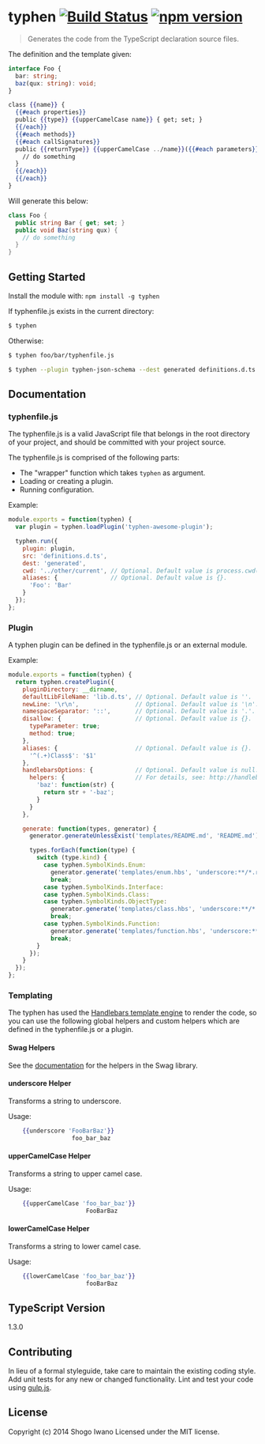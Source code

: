 # typhen [![Build Status](https://secure.travis-ci.org/shiwano/typhen.png?branch=master)](http://travis-ci.org/shiwano/typhen) [![npm version](https://badge.fury.io/js/typhen.svg)](http://badge.fury.io/js/typhen)

> Generates the code from the TypeScript declaration source files.

The definition and the template given:

```ts
interface Foo {
  bar: string;
  baz(qux: string): void;
}
```

```hbs
class {{name}} {
  {{#each properties}}
  public {{type}} {{upperCamelCase name}} { get; set; }
  {{/each}}
  {{#each methods}}
  {{#each callSignatures}}
  public {{returnType}} {{upperCamelCase ../name}}({{#each parameters}}{{type}} {{name}}{{#unless @last}}, {{/unless}}{{/each}}): {
    // do something
  }
  {{/each}}
  {{/each}}
}
```

Will generate this below:

```cs
class Foo {
  public string Bar { get; set; }
  public void Baz(string qux) {
    // do something
  }
}
```

## Getting Started
Install the module with: `npm install -g typhen`

If typhenfile.js exists in the current directory:

```sh
$ typhen
```

Otherwise:

```sh
$ typhen foo/bar/typhenfile.js
```

```sh
$ typhen --plugin typhen-json-schema --dest generated definitions.d.ts
```

## Documentation

### typhenfile.js

The typhenfile.js is a valid JavaScript file that belongs in the root directory of your project, and should be committed with your project source.

The typhenfile.js is comprised of the following parts:

* The "wrapper" function which takes `typhen` as argument.
* Loading or creating a plugin.
* Running configuration.

Example:

```js
module.exports = function(typhen) {
  var plugin = typhen.loadPlugin('typhen-awesome-plugin');

  typhen.run({
    plugin: plugin,
    src: 'definitions.d.ts',
    dest: 'generated',
    cwd: '../other/current', // Optional. Default value is process.cwd().
    aliases: {               // Optional. Default value is {}.
      'Foo': 'Bar'
    }
  });
};
```

### Plugin

A typhen plugin can be defined in the typhenfile.js or an external module.

Example:

```js
module.exports = function(typhen) {
  return typhen.createPlugin({
    pluginDirectory: __dirname,
    defaultLibFileName: 'lib.d.ts', // Optional. Default value is ''.
    newLine: '\r\n',                // Optional. Default value is '\n'.
    namespaceSeparator: '::',       // Optional. Default value is '.'.
    disallow: {                     // Optional. Default value is {}.
      typeParameter: true;
      method: true;
    },
    aliases: {                      // Optional. Default value is {}.
      '^(.+)Class$': '$1'
    },
    handlebarsOptions: {            // Optional. Default value is null.
      helpers: {                    // For details, see: http://handlebarsjs.com/execution.html
        'baz': function(str) {
          return str + '-baz';
        }
      }
    },

    generate: function(types, generator) {
      generator.generateUnlessExist('templates/README.md', 'README.md');

      types.forEach(function(type) {
        switch (type.kind) {
          case typhen.SymbolKinds.Enum:
            generator.generate('templates/enum.hbs', 'underscore:**/*.rb', type);
            break;
          case typhen.SymbolKinds.Interface:
          case typhen.SymbolKinds.Class:
          case typhen.SymbolKinds.ObjectType:
            generator.generate('templates/class.hbs', 'underscore:**/*.rb', type);
            break;
          case typhen.SymbolKinds.Function:
            generator.generate('templates/function.hbs', 'underscore:**/*.rb', type);
            break;
        }
      });
    }
  });
};
```

### Templating
The typhen has used the [Handlebars template engine](http://handlebarsjs.com/) to render the code, so you can use the following global helpers and custom helpers which are defined in the typhenfile.js or a plugin.

#### Swag Helpers
See the [documentation](http://elving.github.io/swag/) for the helpers in the Swag library.

#### underscore Helper
Transforms a string to underscore.

Usage:
```hbs
    {{underscore 'FooBarBaz'}}
                  foo_bar_baz
```

#### upperCamelCase Helper
Transforms a string to upper camel case.

Usage:
```hbs
    {{upperCamelCase 'foo_bar_baz'}}
                      FooBarBaz
```

#### lowerCamelCase Helper
Transforms a string to lower camel case.

Usage:
```hbs
    {{lowerCamelCase 'foo_bar_baz'}}
                      fooBarBaz
```

## TypeScript Version

1.3.0

## Contributing
In lieu of a formal styleguide, take care to maintain the existing coding style. Add unit tests for any new or changed functionality. Lint and test your code using [gulp.js](http://gulpjs.com/).

## License
Copyright (c) 2014 Shogo Iwano
Licensed under the MIT license.
